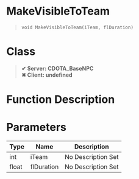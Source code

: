 # MakeVisibleToTeam
> `void MakeVisibleToTeam(iTeam, flDuration)`
# Class
> __✔ Server: CDOTA_BaseNPC__  
> __✖ Client: undefined__  
# Function Description

# Parameters
Type|Name|Description
--|--|--
int|iTeam|No Description Set
float|flDuration|No Description Set
